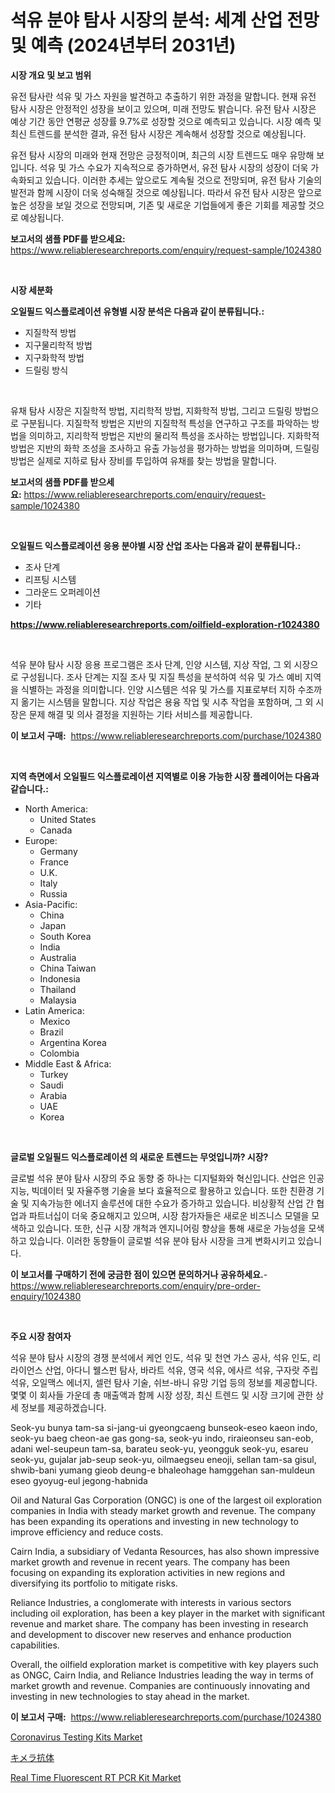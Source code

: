 <p><h1>석유 분야 탐사 시장의 분석: 세계 산업 전망 및 예측 (2024년부터 2031년)</h1></p><p><strong>시장 개요 및 보고 범위</strong></p>
<p><p>유전 탐사란 석유 및 가스 자원을 발견하고 추출하기 위한 과정을 말합니다. 현재 유전 탐사 시장은 안정적인 성장을 보이고 있으며, 미래 전망도 밝습니다. 유전 탐사 시장은 예상 기간 동안 연평균 성장률 9.7%로 성장할 것으로 예측되고 있습니다. 시장 예측 및 최신 트렌드를 분석한 결과, 유전 탐사 시장은 계속해서 성장할 것으로 예상됩니다.</p><p>유전 탐사 시장의 미래와 현재 전망은 긍정적이며, 최근의 시장 트렌드도 매우 유망해 보입니다. 석유 및 가스 수요가 지속적으로 증가하면서, 유전 탐사 시장의 성장이 더욱 가속화되고 있습니다. 이러한 추세는 앞으로도 계속될 것으로 전망되며, 유전 탐사 기술의 발전과 함께 시장이 더욱 성숙해질 것으로 예상됩니다. 따라서 유전 탐사 시장은 앞으로 높은 성장을 보일 것으로 전망되며, 기존 및 새로운 기업들에게 좋은 기회를 제공할 것으로 예상됩니다.</p></p>
<p><strong>보고서의 샘플 PDF를 받으세요:</strong> <a href="https://www.reliableresearchreports.com/enquiry/request-sample/1024380">https://www.reliableresearchreports.com/enquiry/request-sample/1024380</a></p>
<p>&nbsp;</p>
<p><strong>시장 세분화</strong></p>
<p><strong>오일필드 익스플로레이션 유형별 시장 분석은 다음과 같이 분류됩니다.:</strong></p>
<p><ul><li>지질학적 방법</li><li>지구물리학적 방법</li><li>지구화학적 방법</li><li>드릴링 방식</li></ul></p>
<p>&nbsp;</p>
<p><p>유채 탐사 시장은 지질학적 방법, 지리학적 방법, 지화학적 방법, 그리고 드릴링 방법으로 구분됩니다. 지질학적 방법은 지반의 지질학적 특성을 연구하고 구조를 파악하는 방법을 의미하고, 지리학적 방법은 지반의 물리적 특성을 조사하는 방법입니다. 지화학적 방법은 지반의 화학 조성을 조사하고 유출 가능성을 평가하는 방법을 의미하며, 드릴링 방법은 실제로 지하로 탐사 장비를 투입하여 유채를 찾는 방법을 말합니다.</p></p>
<p><strong>보고서의 샘플 PDF를 받으세요:</strong>&nbsp;<a href="https://www.reliableresearchreports.com/enquiry/request-sample/1024380">https://www.reliableresearchreports.com/enquiry/request-sample/1024380</a></p>
<p>&nbsp;</p>
<p><strong> 오일필드 익스플로레이션 응용 분야별 시장 산업 조사는 다음과 같이 분류됩니다.:</strong></p>
<p><ul><li>조사 단계</li><li>리프팅 시스템</li><li>그라운드 오퍼레이션</li><li>기타</li></ul></p>
<p><strong><a href="https://www.reliableresearchreports.com/oilfield-exploration-r1024380">https://www.reliableresearchreports.com/oilfield-exploration-r1024380</a></strong></p>
<p>&nbsp;</p>
<p><p>석유 분야 탐사 시장 응용 프로그램은 조사 단계, 인양 시스템, 지상 작업, 그 외 시장으로 구성됩니다. 조사 단계는 지질 조사 및 지질 특성을 분석하여 석유 및 가스 예비 지역을 식별하는 과정을 의미합니다. 인양 시스템은 석유 및 가스를 지표로부터 지하 수조까지 옮기는 시스템을 말합니다. 지상 작업은 용융 작업 및 시추 작업을 포함하며, 그 외 시장은 문제 해결 및 의사 결정을 지원하는 기타 서비스를 제공합니다.</p></p>
<p><strong>이 보고서 구매:</strong>&nbsp; <a href="https://www.reliableresearchreports.com/purchase/1024380">https://www.reliableresearchreports.com/purchase/1024380</a></p>
<p>&nbsp;</p>
<p><strong>지역 측면에서 오일필드 익스플로레이션 지역별로 이용 가능한 시장 플레이어는 다음과 같습니다.:</strong></p>
<p><ul>
    <li>
        North America:
        <ul>
            <li>United States</li>
            <li>Canada</li>
        </ul>
    </li>
    <li>
        Europe:
        <ul>
            <li>Germany</li>
            <li>France</li>
            <li>U.K.</li>
            <li>Italy</li>
            <li>Russia</li>
        </ul>
    </li>
    <li>
        Asia-Pacific:
        <ul>
            <li>China</li>
            <li>Japan</li>
            <li>South Korea</li>
            <li>India</li>
            <li>Australia</li>
            <li>China Taiwan</li>
            <li>Indonesia</li>
            <li>Thailand</li>
            <li>Malaysia</li>
        </ul>
    </li>
    <li>
        Latin America:
        <ul>
            <li>Mexico</li>
            <li>Brazil</li>
            <li>Argentina Korea</li>
            <li>Colombia</li>
        </ul>
    </li>
    <li>
        Middle East & Africa:
        <ul>
            <li>Turkey</li>
            <li>Saudi</li>
            <li>Arabia</li>
            <li>UAE</li>
            <li>Korea</li>
        </ul>
    </li>
    </ul></p>
<p>&nbsp;</p>
<p><strong>글로벌 오일필드 익스플로레이션 의 새로운 트렌드는 무엇입니까? 시장?</strong></p>
<p><p>글로벌 석유 분야 탐사 시장의 주요 동향 중 하나는 디지털화와 혁신입니다. 산업은 인공 지능, 빅데이터 및 자율주행 기술을 보다 효율적으로 활용하고 있습니다. 또한 친환경 기술 및 지속가능한 에너지 솔루션에 대한 수요가 증가하고 있습니다. 비상황적 산업 간 협업과 파트너십이 더욱 중요해지고 있으며, 시장 참가자들은 새로운 비즈니스 모델을 모색하고 있습니다. 또한, 신규 시장 개척과 엔지니어링 향상을 통해 새로운 가능성을 모색하고 있습니다. 이러한 동향들이 글로벌 석유 분야 탐사 시장을 크게 변화시키고 있습니다.</p></p>
<p><strong>이 보고서를 구매하기 전에 궁금한 점이 있으면 문의하거나 공유하세요.</strong>- <a href="https://www.reliableresearchreports.com/enquiry/pre-order-enquiry/1024380">https://www.reliableresearchreports.com/enquiry/pre-order-enquiry/1024380</a></p>
<p>&nbsp;</p>
<p><strong>주요 시장 참여자</strong></p>
<p><p>석유 분야 탐사 시장의 경쟁 분석에서 케언 인도, 석유 및 천연 가스 공사, 석유 인도, 리라이언스 산업, 아다니 웰스펀 탐사, 바라트 석유, 영국 석유, 에사르 석유, 구자랏 주립 석유, 오일맥스 에너지, 셀런 탐사 기술, 쉬브-바니 유망 기업 등의 정보를 제공합니다. 몇몇 이 회사들 가운데 총 매출액과 함께 시장 성장, 최신 트렌드 및 시장 크기에 관한 상세 정보를 제공하겠습니다.</p><p>Seok-yu bunya tam-sa si-jang-ui gyeongcaeng bunseok-eseo kaeon indo, seok-yu baeg cheon-ae gas gong-sa, seok-yu indo, riraieonseu san-eob, adani wel-seupeun tam-sa, barateu seok-yu, yeongguk seok-yu, esareu seok-yu, gujalar jab-seup seok-yu, oilmaegseu eneoji, sellan tam-sa gisul, shwib-bani yumang gieob deung-e bhaleohage hamggehan san-muldeun eseo gyoyug-eul jegong-habnida</p><p>Oil and Natural Gas Corporation (ONGC) is one of the largest oil exploration companies in India with steady market growth and revenue. The company has been expanding its operations and investing in new technology to improve efficiency and reduce costs.</p><p>Cairn India, a subsidiary of Vedanta Resources, has also shown impressive market growth and revenue in recent years. The company has been focusing on expanding its exploration activities in new regions and diversifying its portfolio to mitigate risks.</p><p>Reliance Industries, a conglomerate with interests in various sectors including oil exploration, has been a key player in the market with significant revenue and market share. The company has been investing in research and development to discover new reserves and enhance production capabilities.</p><p>Overall, the oilfield exploration market is competitive with key players such as ONGC, Cairn India, and Reliance Industries leading the way in terms of market growth and revenue. Companies are continuously innovating and investing in new technologies to stay ahead in the market.</p></p>
<p><strong>이 보고서 구매:</strong>&nbsp;&nbsp;<a href="https://www.reliableresearchreports.com/purchase/1024380">https://www.reliableresearchreports.com/purchase/1024380</a></p>
<p><p><a href="https://www.linkedin.com/pulse/coronavirus-testing-kits-market-size-trends-complete-q2die?trackingId=iyGTuUxx31SptWIYwTbFiA%3D%3D">Coronavirus Testing Kits Market</a></p><p><a href="https://github.com/zoetazuur/Market-Research-Report-List-1/blob/main/398079430030.md">キメラ抗体</a></p><p><a href="https://www.linkedin.com/pulse/real-time-fluorescent-rt-pcr-kit-market-research-report-uc8ie?trackingId=4PJf%2FdqYKlrYPCiXN4aPCw%3D%3D">Real Time Fluorescent RT PCR Kit Market</a></p></p>